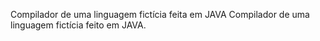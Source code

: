 Compilador de uma linguagem fictícia feita em JAVA
Compilador de uma linguagem fictícia feito em JAVA.
